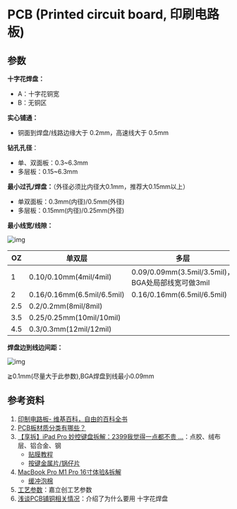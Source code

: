 # PCB (Printed circuit board, 印刷电路板)



## 参数

**十字花焊盘：**

- A：十字花铜宽
- B：无铜区

**实心铺通：**

- 铜面到焊盘/线路边缘大于 0.2mm，高速线大于 0.5mm

**钻孔孔径**：

- 单、双面板：0.3~6.3mm
- 多层板：0.15~6.3mm

**最小过孔/焊盘：**（外径必须比内径大0.1mm，推荐大0.15mm以上）

- 单双面板：0.3mm(内径)/0.5mm(外径)
- 多层板：0.15mm(内径)/0.25mm(外径)

**最小线宽/线隙：**

![img](https://www.jlc.com/ssr/img/10.3883dda.png)

| OZ   | 单双层                     | 多层                                              |
| ---- | -------------------------- | ------------------------------------------------- |
| 1    | 0.10/0.10mm(4mil/4mil)     | 0.09/0.09mm(3.5mil/3.5mil)，BGA处局部线宽可做3mil |
| 2    | 0.16/0.16mm(6.5mil/6.5mil) | 0.16/0.16mm(6.5mil/6.5mil)                        |
| 2.5  | 0.2/0.2mm(8mil/8mil)       |                                                   |
| 3.5  | 0.25/0.25mm(10mil/10mil)   |                                                   |
| 4.5  | 0.3/0.3mm(12mil/12mil)     |                                                   |

**焊盘边到线边间距：**

![img](https://www.jlc.com/ssr/img/11.5254f05.png)

≧0.1mm(尽量大于此参数),BGA焊盘到线最小0.09mm







## 参考资料

1. [印制电路板- 维基百科，自由的百科全书](https://zh.wikipedia.org/zh-hans/印制电路板)
2. [PCB板材质分类有哪些？](https://www.jianshu.com/p/5ce7487b3e70)
3. [【享拆】iPad Pro 妙控键盘拆解：2399我觉得一点都不贵 ...](https://www.youtube.com/watch?v=cdamWiUlt6Y&vl=zh)：点胶、绒布层、铝合金、钢
   - [贴膜教程](https://www.bilibili.com/video/av753450455?from=search&seid=4217700173863153118&spm_id_from=333.337.0.0)
   - [按键金属片/锅仔片](https://s.taobao.com/search?q=%E6%8C%89%E9%94%AE%E9%87%91%E5%B1%9E%E7%89%87&searcy_type=item&s_from=newHeader&source=&ssid=s5-e&search=y&spm=a1z10.1.1996643285.d4916901)
4. [MacBook Pro M1 Pro 16寸体验&拆解](https://www.youtube.com/watch?v=51z8YBDX0G0)
   - [缓冲泡棉](https://s.taobao.com/search?fromTmallRedirect=true&tab=mall&q=%E7%BC%93%E5%86%B2%E6%B3%A1%E6%A3%89&spm=a220o.0.a2227oh.d100)
5. [工艺参数](https://www.jlc.com/portal/vtechnology.html)：嘉立创工艺参数
6. [浅谈PCB铺铜相关情况](https://www.jlc.com/portal/server_guide_38573.html)：介绍了为什么要用 十字花焊盘
